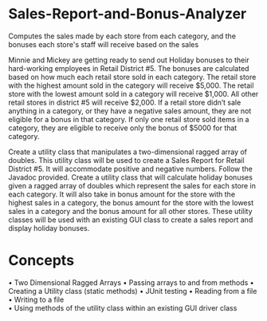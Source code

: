 # Sales-Report-and-Bonus-Analyzer
Computes the sales made by each store from each category, and the bonuses each store's staff will receive based on the sales

Minnie and Mickey are getting ready to send out Holiday bonuses to their hard-working employees in Retail District #5. The bonuses are calculated based on how much each retail store sold in each category. The retail store with the highest amount sold in the category will receive $5,000. The retail store with the lowest amount sold in a category will receive $1,000. All other retail stores in district #5 will receive $2,000. If a retail store didn’t sale anything in a category, or they have a negative sales amount, they are not eligible for a bonus in that category. If only one retail store sold items in a category, they are eligible to receive only the bonus of $5000 for that category.

Create a utility class that manipulates a two-dimensional ragged array of doubles. This utility class will be used to create a Sales Report for Retail District #5. It will accommodate positive and negative numbers. Follow the Javadoc provided. 
Create a utility class that will calculate holiday bonuses given a ragged array of doubles which represent the sales for each store in each category. It will also take in bonus amount for the store with the highest sales in a category, the bonus amount for the store with the lowest sales in a category and the bonus amount for all other stores.
These utility classes will be used with an existing GUI class to create a sales report and display holiday bonuses.

 # Concepts
• Two Dimensional Ragged Arrays
•	Passing arrays to and from methods
•	Creating a Utility class (static methods)
•	JUnit testing
•	Reading from a file
•	Writing to a file	
•	Using methods of the utility class within an existing GUI driver class
